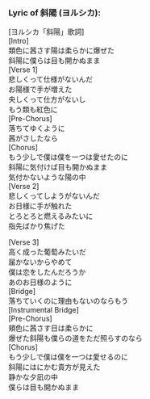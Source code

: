 <h3>Lyric of 斜陽 (ヨルシカ):</h3><p>[ヨルシカ「斜陽」歌詞]<br>[Intro]<br>類色に茜さす陽は柔らかに爆ぜた<br>斜陽に僕らは目も開かぬまま<br>[Verse 1]<br>悲しくって仕様がないんだ<br>お陽様で手が増えた<br>央しくって仕方がないし<br>もう類も紅色に<br>[Pre-Chorus]<br>落ちてゆくように<br>茜がさしたなら<br>[Chorus]<br>もう少しで僕は僕を一つは愛せたのに<br>斜陽に気付けば目も開かぬまま<br>気付かないような陽の中<br>[Verse 2]<br>悲しくってしようがないんだ<br>お日様に手が触れた<br>とろとろと燃えるみたいに<br>指先ばかり焦げた</p><p>[Verse 3]<br>高く成った葡萄みたいだ<br>届かないからやめて<br>僕は恋をしたんだろうか<br>あのお日様のように<br>[Bridge]<br>落ちていくのに理由もないのならもう<br>[Instrumental Bridge]<br>[Pre-Chorus]<br>頬色に茜さす日は柔らかに<br>爆ぜた斜陽も僕らの道をただ照らすのなら<br>[Chorus]<br>もう少しで僕は僕を一つは愛せるのに<br>斜陽にはにかむ貴方が見えた<br>静かな夕凪の中<br>僕らは目も開かぬまま</p>